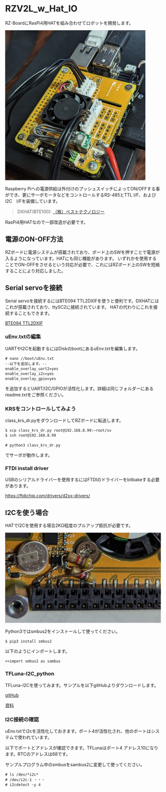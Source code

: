 # RZV2L_w_Hat_IO

RZ-BoardにRasPi4用HATを組み合わせてロボットを開発します。

![RZV2L_w_Hat_IO](/pics/rz_hat.jpg)



Raspberry Piへの電源供給は外付けのプッシュスイッチによってON/OFFする事ができ、更にサーボモータなどをコントロールするRS-485とTTL I/F、およびI2C　I/Fを装備しています。

>DXHAT(BTE100): [（株）ベストテクノロジー](https://www.besttechnology.co.jp/modules/knowledge/?BTE100%20DXHAT)

RasPi4用HATなので一部改造が必要です。

## 電源のON-OFF方法

RZボードに電源システムが搭載されており、ボード上のSWを押すことで電源が入るようになっています。HATにも同じ機能があります。
いずれかを使用することでON-OFFをさせるという対応が必要で、これにはRZボード上のSWを短絡することにより対応しました。

## Serial servoを接続

Serial servoを接続するにはBTE094 TTL2DXIFを使うと便利です。DXHATにはこれが搭載されており、ttySC2に接続されています。
HATの代わりにこれを接続することもできます。

[BTE094 TTL2DXIF](https://www.besttechnology.co.jp/modules/knowledge/?BTE094%20TTL2DXIF)

### uEnv.txtの編集
UARTやI2Cを起動するにはDiskのbootにあるuEnv.txtを編集します。

```
# nano //boot/uEnv.txt
--以下を追加します。--
enable_overlay_uart2=yes
enable_overlay_i2c=yes
enable_overlay_gpio=yes
```
を追加するとUART/I2C/GPIOが活性化します。詳細は同じフォルダーにあるreadme.txtをご参照ください。 

### KRSをコントロールしてみよう

class_krs_dr.pyをダウンロードしてRZボードに転送します。
```
$ scp class_krs_dr.py root@192.168.8.99:~root/sv
$ ssh root@192.168.8.99

# python3 class_krs_dr.py
```
でサーボが動作します。



### FTDI install driver

USBのシリアルドライバーを使用するにはFTDIのドライバーをbitbakeする必要があります。

https://ftdichip.com/drivers/d2xx-drivers/


## I2Cを使う場合

HATでI2Cを使用する場合2KΩ程度のプルアップ抵抗が必要です。

![プルアップ抵抗](/pics/pullup.jpg)

Python3ではsmbus2をインストールして使ってください。
```
$ pip3 install smbus2
```
以下のようにインポートします。
```
>>import smbus2 as sambus
```

### TFLuna-I2C_python

TFLuna-I2Cを使ってみます。サンプルを以下gitHubよりダウンロードします。

[gitHub](https://github.com/budryerson/TFLuna-I2C_python)

[資料](https://files.seeedstudio.com/wiki/Grove-TF_Mini_LiDAR/res/SJ-PM-TF-Luna-A03-Product-Manual.pdf)

### I2C接続の確認

uEnv.txtでi2cを活性化しておきます。ポート4が活性化され、他のポートはシステムで使われています。

以下でポートとアドレスが確認できます。TFLunaはポート4 アドレス10になります。RTCのアドレスは68です。

サンプルプログラム中のsmbusをsambus2に変更して使ってください。

```
# ls /dev/*i2c*
# /dev/i2c-1 ・・・
# i2cdetect -y 4
```


